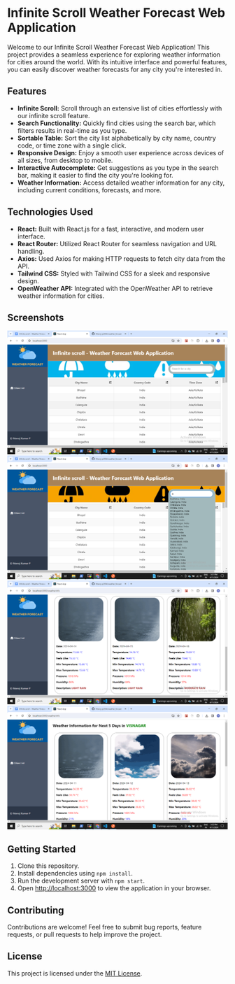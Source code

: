 # Infinite Scroll Weather Forecast Web Application

Welcome to our Infinite Scroll Weather Forecast Web Application! This project provides a seamless experience for exploring weather information for cities around the world. With its intuitive interface and powerful features, you can easily discover weather forecasts for any city you're interested in.

## Features

- **Infinite Scroll:** Scroll through an extensive list of cities effortlessly with our infinite scroll feature.
- **Search Functionality:** Quickly find cities using the search bar, which filters results in real-time as you type.
- **Sortable Table:** Sort the city list alphabetically by city name, country code, or time zone with a single click.
- **Responsive Design:** Enjoy a smooth user experience across devices of all sizes, from desktop to mobile.
- **Interactive Autocomplete:** Get suggestions as you type in the search bar, making it easier to find the city you're looking for.
- **Weather Information:** Access detailed weather information for any city, including current conditions, forecasts, and more.

## Technologies Used

- **React:** Built with React.js for a fast, interactive, and modern user interface.
- **React Router:** Utilized React Router for seamless navigation and URL handling.
- **Axios:** Used Axios for making HTTP requests to fetch city data from the API.
- **Tailwind CSS:** Styled with Tailwind CSS for a sleek and responsive design.
- **OpenWeather API:** Integrated with the OpenWeather API to retrieve weather information for cities.

## Screenshots

![Screenshot 1](images/image.png)
![Screenshot 2](images/imagecopy.png)
![Screenshot 3](images/imagecopy2.png)
![Screenshot 4](images/imagecopy3.png)

## Getting Started

1. Clone this repository.
2. Install dependencies using `npm install`.
3. Run the development server with `npm start`.
4. Open [http://localhost:3000](http://localhost:3000) to view the application in your browser.

## Contributing

Contributions are welcome! Feel free to submit bug reports, feature requests, or pull requests to help improve the project.

## License

This project is licensed under the [MIT License](LICENSE).
